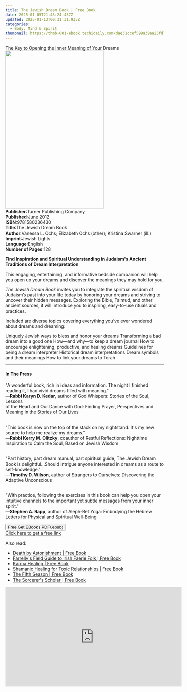 ```yaml
---
title: The Jewish Dream Book | Free Book
date: 2025-01-05T21:43:24.457Z
updated: 2025-01-13T00:31:31.935Z
categories:
  - Body, Mind & Spirit
thumbnail: https://thmb-001-ebook.techidaily.com/dae31ccef599a39aa25fd702a4117602b57c9e0b9b50a07f15443c2856da6ef7.jpg
---
```

<main id="book-container">
  <div class="flex flex-col">
    <div class="book-brief flex-1 py-6 px-4 sm:p-6 md:py-10 md:px-8">
      <!-- brief-->
      <div class="book-brief-main">
        The Key to Opening the Inner Meaning of Your Dreams
      </div>
    </div>
    <div
      class="book-meta-info flex-1 grid gap-4 col-start-1 col-end-3 row-start-1 sm:mb-6 sm:grid-cols-4 lg:gap-6 lg:col-start-2 lg:row-end-6 lg:row-span-6 lg:mb-0"
    >
      <div
        class="book-meta-info-left place-content-center mt-4 p-4 text-sm leading-6 col-start-2 col-span-2 dark:text-slate-400"
      >
        <img
          class="w-full h-500 object-cover rounded-lg sm:h-255 sm:col-span-2 lg:col-span-full"
          src="https://img-001-ebook.techidaily.com/670f74c1c458e03f12855cafd98392fba2814dd366bf569a8dc66cbed27a5607.jpg"
          alt=""
          width="312"
          height="500"
        />
      </div>
      <div
        class="book-meta-info-right mt-2 col-start-1 row-start-2 col-span-3 self-center"
      >
        <!-- meta data  -->
        <div class="flex flex-col px-4 md:px-8">
          <div class="flex-1">
            <strong>Publisher</strong>:<span class="px-2"
              >Turner Publishing Company</span
            >
          </div>
          <div class="flex-1">
            <strong>Published</strong>:<span class="px-2">June 2012</span>
          </div>
          <div class="flex-1">
            <strong>ISBN</strong>:<span class="px-2">9781580236430</span>
          </div>
          <div class="flex-1">
            <strong>Title</strong>:<span class="px-2"
              >The Jewish Dream Book</span
            >
          </div>
          <div class="flex-1">
            <strong>Author</strong>:<span class="px-2"
              >Vanessa L. Ochs; Elizabeth Ochs (other); Kristina Swarner
              (ill.)</span
            >
          </div>
          <div class="flex-1">
            <strong>Imprint</strong>:<span class="px-2">Jewish Lights</span>
          </div>
          <div class="flex-1">
            <strong>Language</strong>:<span class="px-2">English</span>
          </div>
          <div class="flex-1">
            <strong>Number of Pages</strong>:<span class="px-2">128</span>
          </div>
        </div>
      </div>
    </div>
    <div class="book-description flex-1 py-6 px-4 sm:p-6 md:py-10 md:px-8">
      <div class="book-description-main">
        <div accordion-content="" id="description">
          <p>
            <b>
              Find Inspiration and Spiritual Understanding in Judaism's Ancient
              <br />Traditions of Dream Interpretation
            </b>
          </p>
          <p>
            This engaging, entertaining, and informative bedside companion will
            help you open up your dreams and discover the meanings they may hold
            for you.
          </p>
          <p>
            <i>The Jewish Dream Book </i>invites you to integrate the spiritual
            wisdom of Judaism’s past into your life today by honoring your
            dreams and striving to uncover their hidden messages. Exploring the
            Bible, Talmud, and other ancient sources, it will introduce you to
            inspiring, easy-to-use rituals and practices.
          </p>
          <p>
            Included are diverse topics covering everything you’ve ever wondered
            about dreams and dreaming:
          </p>
          Uniquely Jewish ways to bless and honor your dreams Transforming a bad
          dream into a good one How—and why—to keep a dream journal How to
          encourage enlightening, productive, and healing dreams Guidelines for
          being a dream interpreter Historical dream interpretations Dream
          symbols and their meanings How to link your dreams to Torah
        </div>
        <div class="accordion-fader"></div>
      </div>
    </div>
    <div class="book-excerpts flex-1 py-6 px-4 sm:p-6 md:py-10 md:px-8">
      <!-- excerpts-->
      <div class="book-excerpts-main">
        <hr />
        <h4 class="placeholder placeholder-heading">
          <span>In The Press</span>
        </h4>
        <p></p>
        <p>
          "A wonderful book, rich in ideas and information. The night I finished
          reading it, I had vivid dreams filled with meaning."<br />—<strong
            >Rabbi Karyn D. Kedar</strong
          >, author of God Whispers: Stories of the Soul, Lessons<br />of the
          Heart and Our Dance with God: Finding Prayer, Perspectives and Meaning
          in the Stories of Our Lives
        </p>
        <p>
          <br />"This book is now on the top of the stack on my nightstand. It's
          my new source to help me realize my dreams."<br />—<strong
            >Rabbi Kerry M. Olitzky</strong
          >, coauthor of Restful Reflections: Nighttime Inspiration to Calm the
          Soul, Based on Jewish Wisdom
        </p>
        <p>
          <br />"Part history, part dream manual, part spiritual guide, The
          Jewish Dream Book is delightful...Should intrigue anyone interested in
          dreams as a route to self-knowledge."<br />—<strong
            >Timothy D. Wilson</strong
          >, author of Strangers to Ourselves: Discovering the Adaptive
          Unconscious
        </p>
        <p>
          <br />"With practice, following the exercises in this book can help
          you open your intuitive channels to the important yet subtle messages
          from your inner spirit."<br />—<strong>Stephen A. Rapp</strong>,
          author of Aleph-Bet Yoga: Embodying the Hebrew Letters for Physical
          and Spiritual Well-Being
        </p>
        <p></p>
      </div>
    </div>
    <div
      class="book-about-author flex-1 py-6 px-4 sm:p-6 md:py-10 md:px-8"
    ></div>
    <div class="book-free-get flex-1 py-6 px-4 sm:p-6 md:py-10 md:px-8">
      <button
        id="btn-free-get"
        class="bg-blue-500 hover:bg-blue-700 text-white font-bold py-2 px-4 rounded"
      >
        Free Get EBook (.PDF/.epub)
      </button>
      <div id="countdown-display" class="px-2 text-lg mt-2"></div>
      <a
        id="free-link"
        class="hidden bg-blue-500 hover:bg-blue-700 text-white font-bold py-2 px-4 rounded"
        href="https://www.ebooks.com/en-us/book/96499608/the-jewish-dream-book/vanessa-l-ochs/"
        target="_blank"
        >Click here to get a free link</a
      >
    </div>
    <script>
      let countdownTime = 0;
      let countdownInterval = null;
      document
        .getElementById('btn-free-get')
        .addEventListener('click', startCountdown);
      function startCountdown() {
        countdownTime = new Date().getTime() + 60000 * 3;
        countdownInterval = setInterval(updateCountdown, 1000);
        document.getElementById('btn-free-get').disabled = true;
        document
          .getElementById('btn-free-get')
          .classList.add('bg-gray-500', 'cursor-not-allowed');
      }
      function updateCountdown() {
        let currentTime = new Date().getTime();
        let timeLeft = countdownTime - currentTime;
        let secondsLeft = Math.floor(timeLeft / 1000);
        document.getElementById('countdown-display').innerHTML =
          `Remaining time: ${secondsLeft} seconds.`;
        if (secondsLeft <= 0) {
          clearInterval(countdownInterval);
          document.getElementById('btn-free-get').classList.add('hidden');
          document.getElementById('free-link').classList.remove('hidden');
          document.getElementById('countdown-display').innerHTML = '';
        }
      }
    </script>
  </div>
</main>

<ins class="adsbygoogle"
      style="display:block"
      data-ad-client="ca-pub-7571918770474297"
      data-ad-slot="8358498916"
      data-ad-format="auto"
      data-full-width-responsive="true"></ins>
    

<span class="atpl-alsoreadstyle">Also read:</span>
<div><ul>
<li><a href="https://novels-ebooks.techidaily.com/211441975--death-by-astonishment/"><u>Death by Astonishment | Free Book</u></a></li>
<li><a href="https://novels-ebooks.techidaily.com/211442686--farrellys-field-guide-to-irish-faerie-folk/"><u>Farrelly's Field Guide to Irish Faerie Folk | Free Book</u></a></li>
<li><a href="https://novels-ebooks.techidaily.com/211441852--karma-healing/"><u>Karma Healing | Free Book</u></a></li>
<li><a href="https://novels-ebooks.techidaily.com/211441850--shamanic-healing-for-toxic-relationships/"><u>Shamanic Healing for Toxic Relationships | Free Book</u></a></li>
<li><a href="https://novels-ebooks.techidaily.com/211441964--the-fifth-season/"><u>The Fifth Season | Free Book</u></a></li>
<li><a href="https://novels-ebooks.techidaily.com/211441849--the-sorcerers-scholar/"><u>The Sorcerer's Scholar | Free Book</u></a></li>
</ul></div>

<!-- affiliate ads begin -->
<iframe width="560" height="315" src="https://www.youtube.com/embed/tPgf_wSdhS8?si=BHoH1ryaxmwk-8FV" title="YouTube video player" frameborder="0" allow="accelerometer; autoplay; clipboard-write; encrypted-media; gyroscope; picture-in-picture; web-share" referrerpolicy="strict-origin-when-cross-origin" allowfullscreen></iframe>
<!-- affiliate ads end -->

